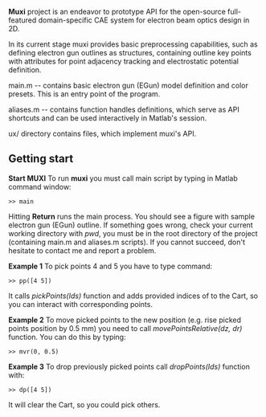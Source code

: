**Muxi** project is an endeavor to prototype API for the open-source full-featured domain-specific CAE system for electron beam optics design in 2D.
 
In its current stage muxi provides basic preprocessing capabilities, such as defining electron gun outlines as structures, containing outline key points with attributes for point adjacency tracking and electrostatic potential definition.

main.m -- contains basic electron gun (EGun) model definition and color presets. This is an entry point of the program. 

aliases.m -- contains function handles definitions, which serve as API shortcuts and can be used interactively in Matlab's session.

ux/ directory contains files, which implement muxi's API.


## Getting start
**Start MUXI** To run **muxi** you must call main script by typing in Matlab command window:

`>> main`

Hitting **Return** runs the main process. You should see a figure with sample electron gun (EGun) outline. If something goes wrong, check your current working directory with *pwd*, you must be in the root directory of the project (containing main.m and aliases.m scripts). If you cannot succeed, don't hesitate to contact me and report a problem.

**Example 1** To pick points 4 and 5 you have to type command:

`>> pp([4 5])`

It calls *pickPoints(Ids)* function and adds provided indices of  to the Cart, so you can interact with corresponding points.

**Example 2** To move picked points to the new position (e.g. rise picked points position by 0.5 mm) you need to call *movePointsRelative(dz, dr)* function. You can do this by typing:

`>> mvr(0, 0.5)`

**Example 3** To drop previously picked points call *dropPoints(Ids)* function with:

`>> dp([4 5])`

It will clear the Cart, so you could pick others.